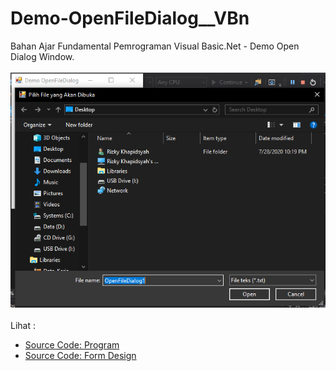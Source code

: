 # Demo-OpenFileDialog__VBn
Bahan Ajar Fundamental Pemrograman Visual Basic.Net - Demo Open Dialog Window.<br><br>
<img src="https://github.com/RizkyKhapidsyah/Demo-OpenFileDialog__VBn/blob/master/Demo%20OpenFileDialog/result/001.PNG"><br><br>
Lihat : <br>
- <a href="https://github.com/RizkyKhapidsyah/Demo-OpenFileDialog__VBn/blob/master/Demo%20OpenFileDialog/Form1.vb">Source Code: Program</a><br>
- <a href="https://github.com/RizkyKhapidsyah/Demo-OpenFileDialog__VBn/blob/master/Demo%20OpenFileDialog/Form1.Designer.vb">Source Code: Form Design</a>
